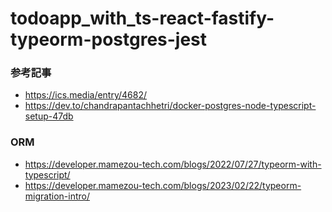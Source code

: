 # todoapp_with_ts-react-fastify-typeorm-postgres-jest

### 参考記事

- https://ics.media/entry/4682/
- https://dev.to/chandrapantachhetri/docker-postgres-node-typescript-setup-47db

### ORM

- https://developer.mamezou-tech.com/blogs/2022/07/27/typeorm-with-typescript/
- https://developer.mamezou-tech.com/blogs/2023/02/22/typeorm-migration-intro/
